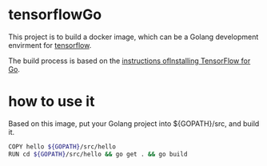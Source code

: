 # tensorflowGo
This project is to build a docker image, which can be a Golang development envirment for [tensorflow](http://www.tensorflow.org).

The build process is based on the [instructions  ofInstalling TensorFlow for Go](https://www.tensorflow.org/install/install_go).

# how to use it
Based on this image, put your Golang project into ${GOPATH}/src, and build it.
```bash
COPY hello ${GOPATH}/src/hello
RUN cd ${GOPATH}/src/hello && go get . && go build
```
